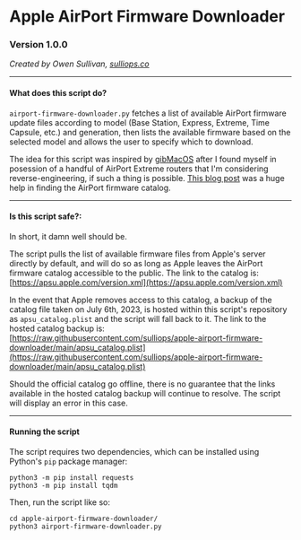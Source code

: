 # Apple AirPort Firmware Downloader

### Version 1.0.0

*Created by Owen Sullivan, [sulliops.co](https://sulliops.co)*

----

#### What does this script do?

`airport-firmware-downloader.py` fetches a list of available AirPort firmware update files according to model (Base Station, Express, Extreme, Time Capsule, etc.) and generation, then lists the available firmware based on the selected model and allows the user to specify which to download.

The idea for this script was inspired by [gibMacOS](https://github.com/corpnewt/gibMacOS) after I found myself in posession of a handful of AirPort Extreme routers that I'm considering reverse-engineering, if such a thing is possible. [This blog post](https://www.sallonoroff.co.uk/blog/2015/07/apple-airport-firmware-updates/) was a huge help in finding the AirPort firmware catalog.

----

#### Is this script safe?:

In short, it damn well should be.

The script pulls the list of available firmware files from Apple's server directly by default, and will do so as long as Apple leaves the AirPort firmware catalog accessible to the public. The link to the catalog is: [https://apsu.apple.com/version.xml](https://apsu.apple.com/version.xml)

In the event that Apple removes access to this catalog, a backup of the catalog file taken on July 6th, 2023, is hosted within this script's repository as `apsu_catalog.plist` and the script will fall back to it. The link to the hosted catalog backup is: [https://raw.githubusercontent.com/sulliops/apple-airport-firmware-downloader/main/apsu_catalog.plist](https://raw.githubusercontent.com/sulliops/apple-airport-firmware-downloader/main/apsu_catalog.plist)

Should the official catalog go offline, there is no guarantee that the links available in the hosted catalog backup will continue to resolve. The script will display an error in this case.

----

#### Running the script

The script requires two dependencies, which can be installed using Python's `pip` package manager:

```
python3 -m pip install requests
python3 -m pip install tqdm
```

Then, run the script like so:

```
cd apple-airport-firmware-downloader/
python3 airport-firmware-downloader.py
```